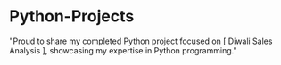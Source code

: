 # Python-Projects
"Proud to share my completed Python project focused on [ Diwali Sales Analysis ], showcasing my expertise in Python programming."
